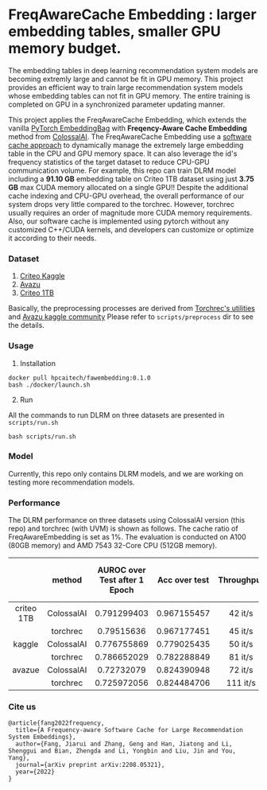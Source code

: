 # FreqAwareCache Embedding : larger embedding tables, smaller GPU memory budget.

The embedding tables in deep learning recommendation system models are becoming extremly large and cannot be fit in GPU memory.
This project provides an efficient way to train large recommendation system models whose embedding tables can not fit in GPU memory.
The entire training is completed on GPU in a synchronized parameter updating manner.

This project applies the FreqAwareCache Embedding, which extends the vanilla
[PyTorch EmbeddingBag](https://pytorch.org/docs/stable/generated/torch.nn.EmbeddingBag.html#torch.nn.EmbeddingBag) 
with **Freqency-Aware Cache Embedding** method from [ColossalAI](https://github.com/hpcaitech/ColossalAI).
The FreqAwareCache Embedding use a [software cache approach](https://colossalai.readthedocs.io/en/latest/colossalai/colossalai.nn.parallel.layers.html) to dynamically manage the extremely large embedding table in the CPU and GPU memory space.
It can also leverage the id's frequency statistics of the target dataset to reduce CPU-GPU communication volume.
For example, this repo can train DLRM model including a **91.10 GB** embedding table on Criteo 1TB dataset using just **3.75 GB** max CUDA memory allocated on a single GPU!!
Despite the additional cache indexing and CPU-GPU overhead, the overall performance of our system drops very little compared to the torchrec.
However, torchrec usually requires an order of magnitude more CUDA memory requirements.
Also, our software cache is implemented using pytorch without any customized C++/CUDA kernels, and developers can customize or optimize it according to their needs.

### Dataset  
1. [Criteo Kaggle](https://www.kaggle.com/c/avazu-ctr-prediction/data)
2. [Avazu](https://www.kaggle.com/c/avazu-ctr-prediction/data)
3. [Criteo 1TB](https://ailab.criteo.com/download-criteo-1tb-click-logs-dataset/) 

Basically, the preprocessing processes are derived from 
[Torchrec's utilities](https://github.com/pytorch/torchrec/blob/main/torchrec/datasets/scripts/npy_preproc_criteo.py) 
and [Avazu kaggle community](https://www.kaggle.com/code/leejunseok97/deepfm-deepctr-torch)
Please refer to `scripts/preprocess` dir to see the details.

### Usage

1. Installation

```
docker pull hpcaitech/fawembedding:0.1.0
bash ./docker/launch.sh
```

2. Run

All the commands to run DLRM on three datasets are presented in `scripts/run.sh`
```
bash scripts/run.sh
```

### Model  
Currently, this repo only contains DLRM models, and we are working on testing more recommendation models.

### Performance

The DLRM performance on three datasets using ColossalAI version (this repo) and torchrec (with UVM) is shown as follows. The cache ratio of FreqAwareEmbedding is set as 1%. The evaluation is conducted on A100 (80GB memory) and AMD 7543 32-Core CPU (512GB memory).

|            |   method   | AUROC over Test after 1 Epoch | Acc over test | Throughput | Time to Train 1 Epoch | GPU memory allocated (GB) | GPU memory reserved (GB) | CPU memory usage (GB) |
|:----------:|:----------:|:-----------------------------:|:-------------:|:----------:|:---------------------:|:-------------------------:|:------------------------:|:---------------------:|
| criteo 1TB | ColossalAI |          0.791299403          |  0.967155457  |   42 it/s  |         1h40m         |            3.75           |           5.04           |         94.39         |
|            |  torchrec  |           0.79515636          |  0.967177451  |   45 it/s  |         1h35m         |           66.54           |           68.43          |          7.7          |
|   kaggle   | ColossalAI |          0.776755869          |  0.779025435  |   50 it/s  |          49s          |            0.9            |           2.14           |         34.66         |
|            |  torchrec  |          0.786652029          |  0.782288849  |   81 it/s  |          30s          |           16.13           |           17.99          |         13.89         |
|   avazue   | ColossalAI |          0.72732079           |  0.824390948  |   72 it/s  |          31s          |            0.31           |           1.06           |         16.89         |
|            |  torchrec  |          0.725972056          |  0.824484706  |  111 it/s  |          21s          |            4.53           |           5.83           |         12.25         |

### Cite us
```
@article{fang2022frequency,
  title={A Frequency-aware Software Cache for Large Recommendation System Embeddings},
  author={Fang, Jiarui and Zhang, Geng and Han, Jiatong and Li, Shenggui and Bian, Zhengda and Li, Yongbin and Liu, Jin and You, Yang},
  journal={arXiv preprint arXiv:2208.05321},
  year={2022}
}
```
